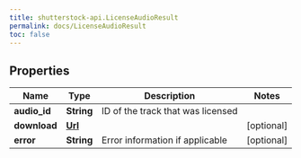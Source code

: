 ```yaml
---
title: shutterstock-api.LicenseAudioResult
permalink: docs/LicenseAudioResult
toc: false
---
```


## Properties

Name | Type | Description | Notes
------------ | ------------- | ------------- | -------------
**audio_id** | **String** | ID of the track that was licensed | 
**download** | [**Url**](Url) |  | [optional] 
**error** | **String** | Error information if applicable | [optional] 



